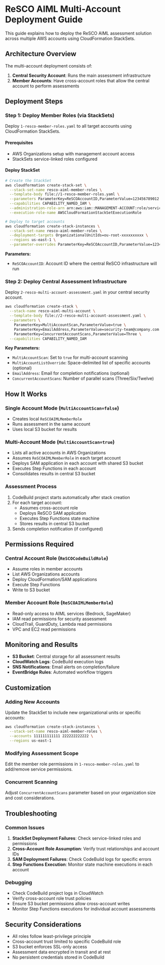 # ReSCO AIML Multi-Account Deployment Guide

This guide explains how to deploy the ReSCO AIML assessment solution across multiple AWS accounts using CloudFormation StackSets.

## Architecture Overview

The multi-account deployment consists of:

1. **Central Security Account**: Runs the main assessment infrastructure
2. **Member Accounts**: Have cross-account roles that allow the central account to perform assessments

## Deployment Steps

### Step 1: Deploy Member Roles (via StackSets)

Deploy `1-resco-member-roles.yaml` to all target accounts using CloudFormation StackSets.

#### Prerequisites
- AWS Organizations setup with management account access
- StackSets service-linked roles configured

#### Deploy StackSet
```bash
# Create the StackSet
aws cloudformation create-stack-set \
  --stack-set-name resco-aiml-member-roles \
  --template-body file://1-resco-member-roles.yaml \
  --parameters ParameterKey=ReSCOAccountID,ParameterValue=123456789012 \
  --capabilities CAPABILITY_NAMED_IAM \
  --administration-role-arn arn:aws:iam::MANAGEMENT-ACCOUNT:role/service-role/AWSCloudFormationStackSetAdministrationRole \
  --execution-role-name AWSCloudFormationStackSetExecutionRole

# Deploy to target accounts
aws cloudformation create-stack-instances \
  --stack-set-name resco-aiml-member-roles \
  --deployment-targets OrganizationalUnitIds=ou-root-xxxxxxxxxx \
  --regions us-east-1 \
  --parameter-overrides ParameterKey=ReSCOAccountID,ParameterValue=123456789012
```

**Parameters:**
- `ReSCOAccountID`: Account ID where the central ReSCO infrastructure will run

### Step 2: Deploy Central Assessment Infrastructure

Deploy `2-resco-multi-account-assessment.yaml` in your central security account.

```bash
aws cloudformation create-stack \
  --stack-name resco-aiml-multi-account \
  --template-body file://2-resco-multi-account-assessment.yaml \
  --parameters \
    ParameterKey=MultiAccountScan,ParameterValue=true \
    ParameterKey=EmailAddress,ParameterValue=security-team@company.com \
    ParameterKey=ConcurrentAccountScans,ParameterValue=Three \
  --capabilities CAPABILITY_NAMED_IAM
```

**Key Parameters:**
- `MultiAccountScan`: Set to `true` for multi-account scanning
- `MultiAccountListOverride`: Space-delimited list of specific accounts (optional)
- `EmailAddress`: Email for completion notifications (optional)
- `ConcurrentAccountScans`: Number of parallel scans (Three/Six/Twelve)

## How It Works

### Single Account Mode (`MultiAccountScan=false`)
- Creates local `ReSCOAIMLMemberRole` 
- Runs assessment in the same account
- Uses local S3 bucket for results

### Multi-Account Mode (`MultiAccountScan=true`)
- Lists all active accounts in AWS Organizations
- Assumes `ReSCOAIMLMemberRole` in each target account
- Deploys SAM application in each account with shared S3 bucket
- Executes Step Functions in each account
- Consolidates results in central S3 bucket

### Assessment Process
1. CodeBuild project starts automatically after stack creation
2. For each target account:
   - Assumes cross-account role
   - Deploys ReSCO SAM application
   - Executes Step Functions state machine
   - Stores results in central S3 bucket
3. Sends completion notification (if configured)

## Permissions Required

### Central Account Role (`ReSCOCodeBuildRole`)
- Assume roles in member accounts
- List AWS Organizations accounts
- Deploy CloudFormation/SAM applications
- Execute Step Functions
- Write to S3 bucket

### Member Account Role (`ReSCOAIMLMemberRole`)
- Read-only access to AIML services (Bedrock, SageMaker)
- IAM read permissions for security assessment
- CloudTrail, GuardDuty, Lambda read permissions
- VPC and EC2 read permissions

## Monitoring and Results

- **S3 Bucket**: Central storage for all assessment results
- **CloudWatch Logs**: CodeBuild execution logs
- **SNS Notifications**: Email alerts on completion/failure
- **EventBridge Rules**: Automated workflow triggers

## Customization

### Adding New Accounts
Update the StackSet to include new organizational units or specific accounts:

```bash
aws cloudformation create-stack-instances \
  --stack-set-name resco-aiml-member-roles \
  --accounts 111111111111 222222222222 \
  --regions us-east-1
```

### Modifying Assessment Scope
Edit the member role permissions in `1-resco-member-roles.yaml` to add/remove service permissions.

### Concurrent Scanning
Adjust `ConcurrentAccountScans` parameter based on your organization size and cost considerations.

## Troubleshooting

### Common Issues
1. **StackSet Deployment Failures**: Check service-linked roles and permissions
2. **Cross-Account Role Assumption**: Verify trust relationships and account IDs
3. **SAM Deployment Failures**: Check CodeBuild logs for specific errors
4. **Step Functions Execution**: Monitor state machine executions in each account

### Debugging
- Check CodeBuild project logs in CloudWatch
- Verify cross-account role trust policies
- Ensure S3 bucket permissions allow cross-account writes
- Monitor Step Functions executions for individual account assessments

## Security Considerations

- All roles follow least-privilege principle
- Cross-account trust limited to specific CodeBuild role
- S3 bucket enforces SSL-only access
- Assessment data encrypted in transit and at rest
- No persistent credentials stored in CodeBuild
